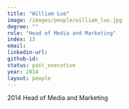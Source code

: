 ```yaml
---
title: "William Luo"
image: /images/people/william_luo.jpg
degree: ""
role: "Head of Media and Marketing"
index: 13
email:
linkedin-url:
github-id:
status: past_executive
year: 2014
layout: people
---
```

2014 Head of Media and Marketing

